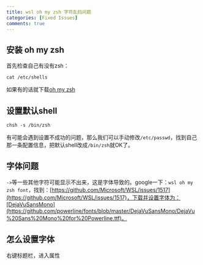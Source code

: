 ```yaml
---
title: wsl oh my zsh 字符乱码问题
categories: [Fixed Issues]
comments: true
---
```


## 安装 oh my zsh 

首先检查自己有没有zsh：

```
cat /etc/shells
```

如果有的话就下载[oh my zsh](https://github.com/robbyrussell/oh-my-zsh)

<!-- more -->

## 设置默认shell

```
chsh -s /bin/zsh
```

有可能会遇到设置不成功的问题，那么我们可以手动修改`/etc/passwd`，找到自己那一条配置信息，把默认shell改成`/bin/zsh`就OK了。

## 字体问题

`->`等一些其他字符可能显示不出来，这是字体导致的。google一下：`wsl oh my zsh font`，找到：[https://github.com/Microsoft/WSL/issues/1517](https://github.com/Microsoft/WSL/issues/1517)，下载并设置字体为：[DejaVuSansMono](https://github.com/powerline/fonts/blob/master/DejaVuSansMono/DejaVu%20Sans%20Mono%20for%20Powerline.ttf)。

## 怎么设置字体

右键标题栏，进入属性